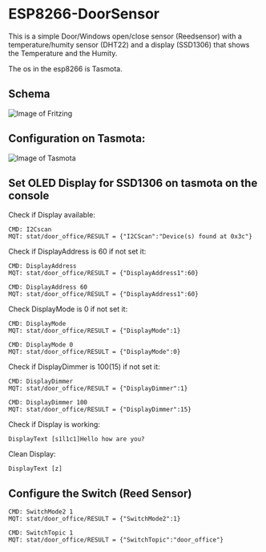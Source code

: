 # ESP8266-DoorSensor

This is a simple Door/Windows open/close sensor (Reedsensor) with a temperature/humity sensor (DHT22) and a display (SSD1306) that shows the Temperature and the Humity.

The os in the esp8266 is Tasmota.


## Schema
![Image of Fritzing](https://github.com/swissglider/ESP8266-DoorSensor/blob/master/fritzing/ESP8266-DoorSensor.png?raw=true)

## Configuration on Tasmota:
![Image of Tasmota](https://github.com/swissglider/ESP8266-DoorSensor/blob/master/picture/Office-Door_Configuration.png?raw=true)

## Set OLED Display for SSD1306 on tasmota on the console
Check if Display available:
```
CMD: I2Cscan
MQT: stat/door_office/RESULT = {"I2CScan":"Device(s) found at 0x3c"}
```
Check if DisplayAddress is 60 if not set it:
```
CMD: DisplayAddress
MQT: stat/door_office/RESULT = {"DisplayAddress1":60}

CMD: DisplayAddress 60
MQT: stat/door_office/RESULT = {"DisplayAddress1":60}
```
Check DisplayMode is 0 if not set it:
```
CMD: DisplayMode
MQT: stat/door_office/RESULT = {"DisplayMode":1}

CMD: DisplayMode 0
MQT: stat/door_office/RESULT = {"DisplayMode":0}
```
Check if DisplayDimmer is 100(15) if not set it:
```
CMD: DisplayDimmer
MQT: stat/door_office/RESULT = {"DisplayDimmer":1}

CMD: DisplayDimmer 100
MQT: stat/door_office/RESULT = {"DisplayDimmer":15}
```
Check if Display is working:
```
DisplayText [s1l1c1]Hello how are you?
```
Clean Display:
```
DisplayText [z]
```
## Configure the Switch (Reed Sensor)
```
CMD: SwitchMode2 1
MQT: stat/door_office/RESULT = {"SwitchMode2":1}

CMD: SwitchTopic 1
MQT: stat/door_office/RESULT = {"SwitchTopic":"door_office"}
```
